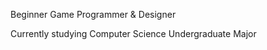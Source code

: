 Beginner Game Programmer & Designer
<div>Currently studying Computer Science Undergraduate Major</div>
